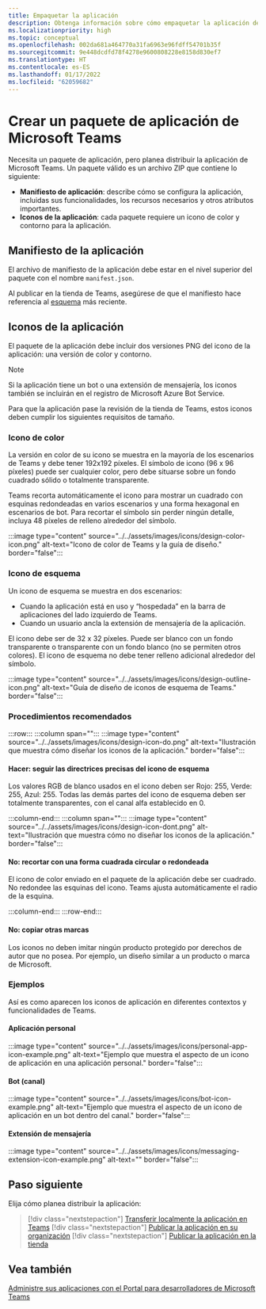 ```yaml
---
title: Empaquetar la aplicación
description: Obtenga información sobre cómo empaquetar la aplicación de Microsoft Teams para probar, cargar y publicar en la tienda.
ms.localizationpriority: high
ms.topic: conceptual
ms.openlocfilehash: 002da681a464770a31fa6963e96fdff54701b35f
ms.sourcegitcommit: 9e448dcdfd78f4278e9600808228e8158d830ef7
ms.translationtype: HT
ms.contentlocale: es-ES
ms.lasthandoff: 01/17/2022
ms.locfileid: "62059682"
---
```

# <a name="create-a-microsoft-teams-app-package"></a>Crear un paquete de aplicación de Microsoft Teams

Necesita un paquete de aplicación, pero planea distribuir la aplicación de Microsoft Teams. Un paquete válido es un archivo ZIP que contiene lo siguiente:

* **Manifiesto de aplicación**: describe cómo se configura la aplicación, incluidas sus funcionalidades, los recursos necesarios y otros atributos importantes.
* **Iconos de la aplicación**: cada paquete requiere un icono de color y contorno para la aplicación.

## <a name="app-manifest"></a>Manifiesto de la aplicación

El archivo de manifiesto de la aplicación debe estar en el nivel superior del paquete con el nombre `manifest.json`. 

Al publicar en la tienda de Teams, asegúrese de que el manifiesto hace referencia al [esquema](~/resources/schema/manifest-schema.md) más reciente.

## <a name="app-icons"></a>Iconos de la aplicación

El paquete de la aplicación debe incluir dos versiones PNG del icono de la aplicación: una versión de color y contorno.

> [!Note]
> Si la aplicación tiene un bot o una extensión de mensajería, los iconos también se incluirán en el registro de Microsoft Azure Bot Service.

Para que la aplicación pase la revisión de la tienda de Teams, estos iconos deben cumplir los siguientes requisitos de tamaño.

### <a name="color-icon"></a>Icono de color

La versión en color de su icono se muestra en la mayoría de los escenarios de Teams y debe tener 192x192 píxeles. El símbolo de icono (96 x 96 píxeles) puede ser cualquier color, pero debe situarse sobre un fondo cuadrado sólido o totalmente transparente.

Teams recorta automáticamente el icono para mostrar un cuadrado con esquinas redondeadas en varios escenarios y una forma hexagonal en escenarios de bot. Para recortar el símbolo sin perder ningún detalle, incluya 48 píxeles de relleno alrededor del símbolo.

:::image type="content" source="../../assets/images/icons/design-color-icon.png" alt-text="Icono de color de Teams y la guía de diseño." border="false":::

### <a name="outline-icon"></a>Icono de esquema

Un icono de esquema se muestra en dos escenarios:

* Cuando la aplicación está en uso y “hospedada” en la barra de aplicaciones del lado izquierdo de Teams.
* Cuando un usuario ancla la extensión de mensajería de la aplicación.

El icono debe ser de 32 x 32 píxeles. Puede ser blanco con un fondo transparente o transparente con un fondo blanco (no se permiten otros colores). El icono de esquema no debe tener relleno adicional alrededor del símbolo.

:::image type="content" source="../../assets/images/icons/design-outline-icon.png" alt-text="Guía de diseño de iconos de esquema de Teams." border="false":::

### <a name="best-practices"></a>Procedimientos recomendados

:::row:::
   :::column span="":::
:::image type="content" source="../../assets/images/icons/design-icon-do.png" alt-text="Ilustración que muestra cómo diseñar los iconos de la aplicación." border="false":::

#### <a name="do-follow-the-precise-outline-icon-guidelines"></a>Hacer: seguir las directrices precisas del icono de esquema

Los valores RGB de blanco usados en el icono deben ser Rojo: 255, Verde: 255, Azul: 255. Todas las demás partes del icono de esquema deben ser totalmente transparentes, con el canal alfa establecido en 0.

   :::column-end:::
   :::column span="":::
:::image type="content" source="../../assets/images/icons/design-icon-dont.png" alt-text="Ilustración que muestra cómo no diseñar los iconos de la aplicación." border="false":::

#### <a name="dont-crop-in-a-circular-or-rounded-square-shape"></a>No: recortar con una forma cuadrada circular o redondeada

El icono de color enviado en el paquete de la aplicación debe ser cuadrado. No redondee las esquinas del icono. Teams ajusta automáticamente el radio de la esquina.

   :::column-end:::
:::row-end:::

#### <a name="dont-copy-other-brands"></a>No: copiar otras marcas

Los iconos no deben imitar ningún producto protegido por derechos de autor que no posea. Por ejemplo, un diseño similar a un producto o marca de Microsoft.

### <a name="examples"></a>Ejemplos

Así es como aparecen los iconos de aplicación en diferentes contextos y funcionalidades de Teams.

#### <a name="personal-app"></a>Aplicación personal

:::image type="content" source="../../assets/images/icons/personal-app-icon-example.png" alt-text="Ejemplo que muestra el aspecto de un icono de aplicación en una aplicación personal." border="false":::

#### <a name="bot-channel"></a>Bot (canal)

:::image type="content" source="../../assets/images/icons/bot-icon-example.png" alt-text="Ejemplo que muestra el aspecto de un icono de aplicación en un bot dentro del canal." border="false":::

#### <a name="messaging-extension"></a>Extensión de mensajería

:::image type="content" source="../../assets/images/icons/messaging-extension-icon-example.png" alt-text="<texto alternativo>" border="false":::

## <a name="next-step"></a>Paso siguiente

Elija cómo planea distribuir la aplicación:

> [!div class="nextstepaction"]
> [Transferir localmente la aplicación en Teams](~/concepts/deploy-and-publish/apps-upload.md)
> [!div class="nextstepaction"]
> [Publicar la aplicación en su organización](/MicrosoftTeams/tenant-apps-catalog-teams?toc=/microsoftteams/platform/toc.json&bc=/MicrosoftTeams/breadcrumb/toc.json)
> [!div class="nextstepaction"]
> [Publicar la aplicación en la tienda](~/concepts/deploy-and-publish/appsource/publish.md)

## <a name="see-also"></a>Vea también

[Administre sus aplicaciones con el Portal para desarrolladores de Microsoft Teams](~/concepts/build-and-test/teams-developer-portal.md)